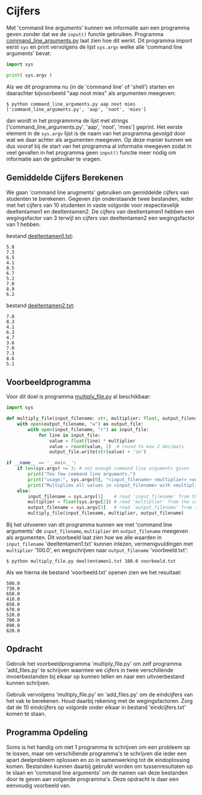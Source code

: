 # Cijfers

Met 'command line arguments' kunnen we informatie aan een programma
geven zonder dat we de `input()` functie gebruiken. Programma
[command_line_arguments.py](command_line_arguments.py) laat zien hoe
dit werkt. Dit programma import eerst `sys` en print vervolgens de lijst
`sys.argv` welke alle 'command line arguments' bevat:

```python
import sys

print( sys.argv )
```

Als we dit programma nu (in de 'command line' of 'shell') starten en
daarachter bijvoorbeeld "aap noot mies" als argumenten meegeven:

```console
$ python command_line_arguments.py aap noot mies
['command_line_arguments.py', 'aap', 'noot', 'mies']
```

dan wordt in het programmma de lijst met strings
['command_line_arguments.py', 'aap', 'noot', 'mies'] geprint. Het
eerste element in de `sys.argv` lijst is de naam van het programma
gevolgd door wat we daar achter als argumenten meegeven. Op deze
manier kunnen we dus vooraf bij de start van het programma al
informatie meegeven zodat in veel gevallen in het programma geen
`input()` functie meer nodig om informatie aan de gebruiker te vragen.

## Gemiddelde Cijfers Berekenen

We gaan 'command line arugments' gebruiken om gemiddelde cijfers van
studenten te berekenen. Gegeven zijn onderstaande twee bestanden,
ieder met het cijfers van 10 studenten in vaste volgorde voor
respectievelijk deeltentamen1 en deeltentamen2. De cijfers van
deeltentamen1 hebben een wegingsfactor van 3 terwijl en cijfers van
deeltentamen2 een wegingsfactor van 1 hebben.

bestand [deeltentamen1.txt](deeltentamen1.txt):

    5.8
    7.3
    6.5
    4.1
    8.5
    6.7
    5.2
    7.0
    8.9
    6.2
    
bestand [deeltentamen2.txt](deeltentamen2.txt):
    
    7.8
    8.3
    4.1
    6.3
    4.7
    3.6
    7.0
    7.3
    8.6
    5.1

## Voorbeeldprogramma

Voor dit doel is programma [multiply_file.py](multiply_file.py) al
beschikbaar:

```python
import sys

def multiply_file(input_filename: str, multiplier: float, output_filename: str):
    with open(output_filename, "w") as output_file:
        with open(input_filename, "r") as input_file:
            for line in input_file:
                value = float(line) * multiplier
                value = round(value, 2)  # round to max 2 decimals
                output_file.write(str(value) + '\n')

if __name__ == '__main__':
    if len(sys.argv) <= 3: # not enough command line arguments given
        print("Too few command line arguments.")
        print("usage:", sys.argv[0], "<input_filename> <multiplier> <output_filename>")
        print("Multiplies all values in <input_filename> with <multiplier> and writes the result to <output_filename>.")
    else:
        input_filename = sys.argv[1]    # read 'input_filename' from the command line arguments
        multiplier = float(sys.argv[2]) # read 'multiplier' from the command line arguments
        output_filename = sys.argv[3]   # read 'output_filename' from the command line arguments
        multiply_file(input_filename, multiplier, output_filename)
```

Bij het uitvoeren van dit programma kunnen we met 'command line
arguments' de `input_filename`, `multiplier` en `output_filename`
meegeven als argumenten. Dit voorbeeld laat zien hoe we alle waarden
in `input_filename` 'deeltentamen1.txt' kunnen inlezen, vermenigvuldingen
met `multiplier` '100.0', en wegschrijven naar `output_filename` 'voorbeeld.txt':

```console
$ python multiply_file.py deeltentamen1.txt 100.0 voorbeeld.txt
```

Als we hierna de bestand 'voorbeeld.txt' openen zien we het resultaat:

    580.0
    730.0
    650.0
    410.0
    850.0
    670.0
    520.0
    700.0
    890.0
    620.0

## Opdracht

Gebruik het voorbeeldprogramma 'multiply_file.py' om zelf programma
'add_files.py' te schrijven waarmee we cijfers in twee verschillende
invoerbestanden bij elkaar op kunnen tellen en naar een uitvoerbestand
kunnen schrijven.

Gebruik vervolgens 'multiply_file.py' en 'add_files.py' om de
eindcijfers van het vak te berekenen. Houd daarbij rekening met de
wegingsfactoren. Zorg dat de 10 eindcijfers op volgorde onder elkaar
in bestand 'eindcijfers.txt' komen te staan.

## Programma Opdeling

Soms is het handig om niet 1 programma te schrijven om een probleem op
te lossen, maar om verschillende programma's te schrijven die ieder
een apart deelprobleem oplossen en zo in samenwerking tot de
eindoplossing komen. Bestanden kunnen daarbij gebruikt worden om
tussenresultaten op te slaan en 'command line arguments' om de namen
van deze bestanden door te geven aan volgende programma's. Deze
opdracht is daar een eenvoudig voorbeeld van.
